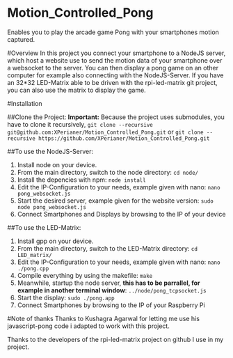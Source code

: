 # Motion_Controlled_Pong
Enables you to play the arcade game Pong with your smartphones motion captured.

#Overview
In this project you connect your smartphone to a NodeJS server, which host a website use to send the motion data of your smartphone
over a websocket to the server. You can then display a pong game on an other computer for example also connecting with the NodeJS-Server.
If you have an 32*32 LED-Matrix able to be driven with the rpi-led-matrix git project, you can also use the matrix to display the game.

#Installation

##Clone the Project:
**Important:** Because the project uses submodules, you have to clone it recursively, ```git clone --recursive git@github.com:XPerianer/Motion_Controlled_Pong.git```
or ```git clone --recursive https://github.com/XPerianer/Motion_Controlled_Pong.git```

##To use the NodeJS-Server: 
1. Install node on your device.
2. From the main directory, switch to the node directory:  ```cd node/```
3. Install the depencies with npm:  ```node install```
4. Edit the IP-Configuration to your needs, example given with nano: ```nano pong_websocket.js```
5. Start the desired server, example given for the website version: ```sudo node pong_websocket.js```
6. Connect Smartphones and Displays by browsing to the IP of your device

##To use the LED-Matrix:
1. Install gpp on your device.
2. From the main directory, switch to the LED-Matrix directory: ```cd LED_matrix/```
3. Edit the IP-Configuration to your needs, example given with nano: ```nano ./pong.cpp```
4. Compile everything by using the makefile: ```make```
5. Meanwhile, startup the node server, **this has to be parrallel, for example in another terminal window**: ```../node/pong_tcpsocket.js```
6. Start the display: ```sudo ./pong.app```
7. Connect Smartphones by browsing to the IP of your Raspberry Pi

#Note of thanks
Thanks to Kushagra Agarwal for letting me use his javascript-pong code i adapted to work with this project.

Thanks to the developers of the rpi-led-matrix project on github I use in my project.

